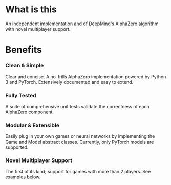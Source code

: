 # What is this
An independent implementation and of DeepMind's AlphaZero algorithm with novel multiplayer support.

# Benefits

### Clean & Simple
Clear and concise. A no-frills AlphaZero implementation powered by Python 3 and PyTorch.
Extensively documented and easy to extend.

### Fully Tested
A suite of comprehensive unit tests validate the correctness of each AlphaZero component.

### Modular & Extensible
Easily plug in your own games or neural networks by implementing the Game and Model abstract classes. Currently, only PyTorch models are supported.

### Novel Multiplayer Support
The first of its kind; support for games with more than 2 players. See examples below.

